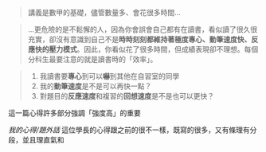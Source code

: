 > 講義是數甲的基礎，儘管數量多、會花很多時間...

> ...更危險的是不鬆懈的人，因為你會誤會自己都有在讀書，看似讀了很久很充實，卻沒有意識到自己不是**時時刻刻都維持著極度專心、動筆速度快、反應快的壓力模式**。因此，你看似花了很多時間，但成績表現卻不理想。每個分科生最要注意的就是讀書時的「效率」。

> 1. 我讀書要**專心**到可以**嚇**到其他在自習室的同學
> 2. 我的**動筆速度**是不是可以再快一點？
> 3. 對題目的**反應速度**和複習的**回想速度**是不是也可以更快？

這一篇心得許多部分強調「強度高」的重要

*我的心得/題外話*
這位學長的心得跟之前的很不一樣，既寫的很多，又有條理有分段，並且理直氣和